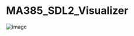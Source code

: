 # MA385_SDL2_Visualizer
![image](https://github.com/jdww5567/MA385_SDL2_Visualizer/assets/112447476/9dcabc42-c469-49b9-b5ec-95c591af5a4c)
